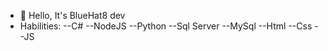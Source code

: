 - 👋 Hello, It's BlueHat8 dev
- Habilities:
--C#
--NodeJS
--Python
--Sql Server
--MySql
--Html
--Css
--JS

<!---
bluehat8/bluehat8 is a ✨ special ✨ repository because its `README.md` (this file) appears on your GitHub profile.
You can click the Preview link to take a look at your changes.
--->
